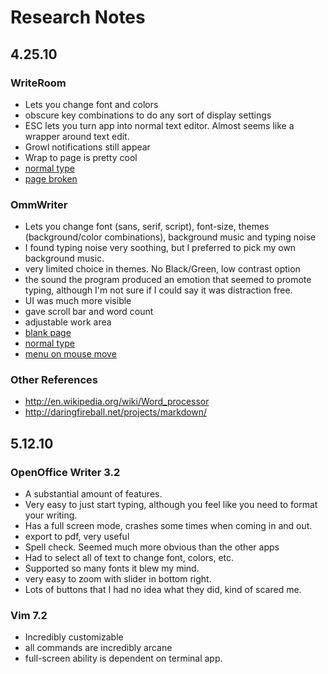 # Research Notes

## 4.25.10

### WriteRoom

 * Lets you change font and colors
 * obscure key combinations to do any sort of display settings
 * ESC lets you turn app into normal text editor. Almost seems like a wrapper around text edit.
 * Growl notifications still appear
 * Wrap to page is pretty cool
 * [normal type](http://github.com/icco/coffee_shop/raw/master/images/writeroom1.png)
 * [page broken](http://github.com/icco/coffee_shop/raw/master/images/writeroom2.png)

### OmmWriter

 * Lets you change font (sans, serif, script), font-size, themes (background/color combinations), background music and typing noise
 * I found typing noise very soothing, but I preferred to pick my own background music.
 * very limited choice in themes. No Black/Green, low contrast option
 * the sound the program produced an emotion that seemed to promote typing, although I'm not sure if I could say it was distraction free.
 * UI was much more visible
 * gave scroll bar and word count
 * adjustable work area
 * [blank page](http://github.com/icco/coffee_shop/raw/master/images/ommwriter1.png)
 * [normal type](http://github.com/icco/coffee_shop/raw/master/images/ommwriter2.png)
 * [menu on mouse move](http://github.com/icco/coffee_shop/raw/master/images/ommwriter3.png)

### Other References

 * <http://en.wikipedia.org/wiki/Word_processor>
 * <http://daringfireball.net/projects/markdown/>

## 5.12.10

### OpenOffice Writer 3.2

 * A substantial amount of features. 
 * Very easy to just start typing, although you feel like you need to format your writing.
 * Has a full screen mode, crashes some times when coming in and out.
 * export to pdf, very useful
 * Spell check. Seemed much more obvious than the other apps
 * Had to select all of text to change font, colors, etc.
 * Supported so many fonts it blew my mind.
 * very easy to zoom with slider in bottom right.
 * Lots of buttons that I had no idea what they did, kind of scared me.

### Vim 7.2

 * Incredibly customizable
 * all commands are incredibly arcane
 * full-screen ability is dependent on terminal app.

